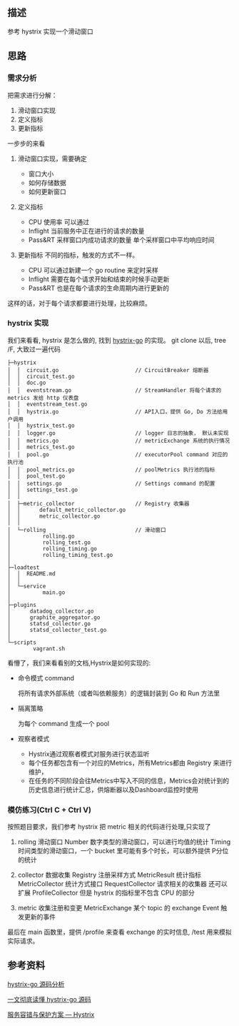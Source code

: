 ## 描述
参考 hystrix 实现一个滑动窗口

## 思路

### 需求分析
把需求进行分解：
1. 滑动窗口实现
2. 定义指标
3. 更新指标

一步步的来看
1. 滑动窗口实现，需要确定
   - 窗口大小
   - 如何存储数据
   - 如何更新窗口

2. 定义指标
   - CPU 使用率 可以通过 
   - Inflight 当前服务中正在进行的请求的数量
   - Pass&RT 采样窗口内成功请求的数量 单个采样窗口中平均响应时间

3. 更新指标
   不同的指标，触发的方式不一样。
   - CPU 可以通过新建一个 go routine 来定时采样
   - Inflight 需要在每个请求开始和结束的时候手动更新
   - Pass&RT 也是在每个请求的生命周期内进行更新的

这样的话，对于每个请求都要进行处理，比较麻烦。


### hystrix 实现
我们来看看, hystrix 是怎么做的, 找到 [hystrix-go](https://github.com/afex/hystrix-go) 的实现。
git clone 以后, tree /F, 大致过一遍代码
```
├─hystrix
│  │  circuit.go                        // CircuitBreaker 熔断器
│  │  circuit_test.go					
│  │  doc.go
│  │  eventstream.go					// StreamHandler 将每个请求的 metrics 发给 http 仪表盘
│  │  eventstream_test.go
│  │  hystrix.go						// API入口，提供 Go, Do 方法给用户调用
│  │  hystrix_test.go
│  │  logger.go							// logger 日志的抽象， 默认未实现
│  │  metrics.go						// metricExchange 系统的执行情况
│  │  metrics_test.go
│  │  pool.go							// executorPool command 对应的执行池
│  │  pool_metrics.go					// poolMetrics 执行池的指标
│  │  pool_test.go
│  │  settings.go						// Settings command 的配置
│  │  settings_test.go
│  │  
│  ├─metric_collector					// Registry 收集器
│  │      default_metric_collector.go
│  │      metric_collector.go
│  │      
│  └─rolling							// 滑动窗口
│          rolling.go
│          rolling_test.go
│          rolling_timing.go
│          rolling_timing_test.go
│          
├─loadtest
│  │  README.md
│  │  
│  └─service
│          main.go
│          
├─plugins
│      datadog_collector.go
│      graphite_aggregator.go
│      statsd_collector.go
│      statsd_collector_test.go
│      
└─scripts
        vagrant.sh
```



看懵了，我们来看看别的文档,Hystrix是如何实现的:

- 命令模式 command

  将所有请求外部系统（或者叫依赖服务）的逻辑封装到 Go 和 Run 方法里

- 隔离策略 

  为每个 command 生成一个  pool 

- 观察者模式

  - Hystrix通过观察者模式对服务进行状态监听
  - 每个任务都包含有一个对应的Metrics，所有Metrics都由 Registry 来进行维护，
  - 在任务的不同阶段会往Metrics中写入不同的信息，Metrics会对统计到的历史信息进行统计汇总，供熔断器以及Dashboard监控时使用


### 模仿练习(Ctrl C + Ctrl V)

按照题目要求，我们参考 hystrix  把 metric 相关的代码进行处理,只实现了
1. rolling 滑动窗口
   Number 数字类型的滑动窗口，可以进行均值的统计
   Timing 时间类型的滑动窗口，一个 bucket 里可能有多个时长，可以额外提供 P分位的统计

2. collector 数据收集
   Registry 注册采样方式
   MetricResult 统计指标
   MetricCollector 统计方式接口
   RequestCollector 请求相关的收集器
   还可以扩展 ProfileCollector 但是 hystrix 的指标里不包含 CPU 的部分

3. metric 收集注册和变更
   MetricExchange 某个 topic 的 exchange
   Event          触发更新的事件

最后在 main 函数里，提供 /profile 来查看 exchange 的实时信息, /test 用来模拟实际请求。
   

## 参考资料
[hystrix-go 源码分析](https://cloud.tencent.com/developer/article/1454740)

[一文彻底读懂 hystrix-go 源码](https://learnku.com/articles/53090)

[服务容错与保护方案 — Hystrix](https://kiswo.com/article/1030)